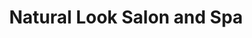 ---
title: "Natural Look Salon and Spa"
url: /brooklyn/natural-look-salon-and-spa/
shop: hairdresser
---